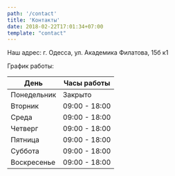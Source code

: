 ```yaml
---
path: '/contact'
title: 'Контакты'
date: 2018-02-22T17:01:34+07:00
template: "contact"
---
```


Наш адрес: г. Одесса, ул.  Академика Филатова, 15б к1 


График работы:	

| День       | Часы работы   |
| --------- | --------------- |
| Понедельник   | Закрыто          |
| Вторник | 09:00 - 18:00 |
| Среда  | 09:00 - 18:00 |
| Четверг    | 09:00 - 18:00 |
| Пятница  | 09:00 - 18:00  |
| Суббота  | 09:00 - 18:00  |
| Воскресенье  | 09:00 - 18:00  |
